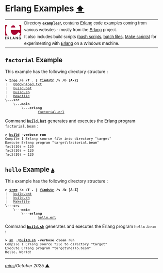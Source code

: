 # <span id="top">Erlang Examples</span> <span style="font-size:90%;">[⬆](../README.md#top)</span>

<table style="font-family:Helvetica,Arial;line-height:1.6;">
  <tr>
  <td style="border:0;padding:0 10px 0 0;min-width:25%;"><a href="https://erlang.org/" rel="external"><img src="../docs/images/erlang-logo.svg" width="100" alt="Erlang project"/></a></td>
  <td style="border:0;padding:0;vertical-align:text-top;">Directory <a href="."><strong><code>examples\</code></strong></a> contains <a href="https://isocpp.org/" rel="external" title="Erlang">Erlang</a> code examples coming from various websites - mostly from the <a href="https://erlang.org/" rel="external" title="Erlang">Erlang</a> project.<br/>
  It also includes build scripts (<a href="https://tldp.org/LDP/Bash-Beginners-Guide/html/sect_02_01.html" rel="external">bash scripts</a>, <a href="https://en.wikibooks.org/wiki/Windows_Batch_Scripting" rel="external">batch files</a>, <a href="https://makefiletutorial.com/" rel="external">Make scripts</a>) for experimenting with <a href="https://erlang.org/" rel="external">Erlang</a> on a Windows machine.
  </td>
  </tr>
</table>

## <span id="factorial">`factorial` Example</span>

This example has the following directory structure :

<pre style="font-size:80%;">
<b>&gt; <a href="">tree</a> /a /f . | <a href="https://learn.microsoft.com/en-us/windows-server/administration/windows-commands/findstr" rel="external">findstr</a> /v /b [A-Z]</b>
|   <a href="./factorial/00download.txt">00download.txt</a>
|   <a href="./factorial/build.bat">build.bat</a>
|   <a href="./factorial/build.sh">build.sh</a>
|   <a href="./factorial/Makefile">Makefile</a>
\---<b>src</b>
    \---<b>main</b>
        \---<b>erlang</b>
                <a href="./factorial/src/main/erlang/factorial.erl">factorial.erl</a>
</pre>

Command [**`build.bat`**](./factorail/build.bat) generates and executes the Erlang program `factorial.beam` :

<pre style="font-size:80%;">
<b>&gt; <a href="./factorial/build.bat">build</a> -verbose run</b>
Compile 1 Erlang source file into directory "target"
Execute Erlang program "target\factorial.beam"
fac1(10) = 120
fac2(10) = 120
fac3(10) = 120
</pre>

<!--=======================================================================-->

## <span id="hello">`hello` Example</span> [**&#x25B4;**](#top)

This example has the following directory structure :

<pre style="font-size:80%;">
<b>&gt; <a href="https://learn.microsoft.com/en-us/windows-server/administration/windows-commands/tree" rel="external">tree</a> /a /f . | <a href="https://learn.microsoft.com/en-us/windows-server/administration/windows-commands/findstr" rel="external">findstr</a> /v /b [A-Z]</b>
|   <a href="./hello/build.bat">build.bat</a>
|   <a href="./hello/build.sh">build.sh</a>
|   <a href="./hello/Makefile">Makefile</a>
\---<b>src</b>
    \---<b>main</b>
        \---<b>erlang</b>
                <a href="./hello/src/main/erlang/hello.erl">hello.erl</a>
</pre>

Command [**`build.sh`**](./hello/build.sh) generates and executes the Erlang program `hello.beam` :
<pre style="font-size:80%;">
<b>&gt; <a href="https://man7.org/linux/man-pages/man1/sh.1p.html" rel="external">sh</a> ./<a href="./hello/build.sh">build.sh</a> -verbose clean run</b>
Compile 1 Erlang source file to directory "target"
Execute Erlang program "target\hello.beam"
Hello, World!
</pre>


***

*[mics](https://lampwww.epfl.ch/~michelou/)/October 2025* [**&#9650;**](#top)
<span id="bottom">&nbsp;</span>

<!-- link refs -->

[cmd_cli]: https://learn.microsoft.com/en-us/windows-server/administration/windows-commands/cmd
[make_cli]: https://www.gnu.org/software/make/manual/html_node/Running.html
[sh_cli]: https://man7.org/linux/man-pages/man1/sh.1p.html
